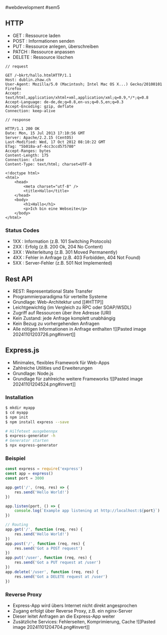 #webdevelopment #sem5 
## HTTP
- GET : Ressource laden
- POST : Informationen senden
- PUT : Ressource anlegen, überschreiben
- PATCH : Ressource anpassen
- DELETE : Ressource löschen

```http
// request

GET /~bkrt/hallo.htmlHTTP/1.1
Host: dublin.zhaw.ch
User-Agent: Mozilla/5.0 (Macintosh; Intel Mac OS X...) Gecko/20100101 Firefox
Accept: text/html,application/xhtml+xml,application/xml;q=0.9,*/*;q=0.8
Accept-Language: de-de,de;q=0.8,en-us;q=0.5,en;q=0.3
Accept-Encoding: gzip, deflate
Connection: keep-alive

// response

HTTP/1.1 200 OK
Date: Mon, 15 Jul 2013 17:10:56 GMT
Server: Apache/2.2.15 (CentOS)
Last-Modified: Wed, 17 Oct 2012 08:10:22 GMT
ETag: "5b018a-af-4cc3ccd575780"
Accept-Ranges: bytes
Content-Length: 175
Connection: close
Content-Type: text/html; charset=UTF-8

<!doctype html>
<html>
	<head>
		<meta charset="utf-8" />
		<title>Hallo</title>
	</head>
	<body>
		<h1>Hallo</h1>
		<p>Ich bin eine Webseite</p>
	</body> 
</html>
```
### Status Codes
- 1XX : Information (z.B. 101 Switching Protocols)
- 2XX : Erfolg (z.B. 200 Ok, 204 No Content)
- 3XX : Weiterleitung (z.B. 301 Moved Permanently)
- 4XX : Fehler in Anfrage (z.B. 403 Forbidden, 404 Not Found)
- 5XX : Server-Fehler (z.B. 501 Not Implemented)
## Rest API
- REST: Representational State Transfer
- Programmierparadigma für verteilte Systeme
- Grundlage: Web-Architektur und [[#HTTP]]
- Leichtgewichtig (im Vergleich zu RPC oder SOAP/WSDL)
- Zugriff auf Ressourcen über ihre Adresse (URI)
- Kein Zustand: jede Anfrage komplett unabhängig
- Kein Bezug zu vorhergehenden Anfragen
- Alle nötigen Informationen in Anfrage enthalten
![[Pasted image 20241101203726.png#invert]]
## Express.js
- Minimales, flexibles Framework für Web-Apps
- Zahlreiche Utilities und Erweiterungen
- Grundlage: Node.js
- Grundlage für zahlreiche weitere Frameworks
![[Pasted image 20241101204524.png#invert]]
### Installation
```sh
$ mkdir myapp
$ cd myapp
$ npm init
$ npm install express --save

# Hilfetext ausgebennpx
$ express-generator -h
# Generator starten
$ npx express-generator
```
### Beispiel
```js 
const express = require('express')  
const app = express()  
const port = 3000

app.get('/', (req, res) => {
	res.send('Hello World!')
})

app.listen(port, () => {
	console.log(`Example app listening at http://localhost:${port}`)
})

// Routing
app.get('/', function (req, res) {
	res.send('Hello World!')
})
app.post('/', function (req, res) {
	res.send('Got a POST request')
})
app.put('/user', function (req, res) {
	res.send('Got a PUT request at /user')
})
app.delete('/user', function (req, res) {
	res.send('Got a DELETE request at /user')
})
```
### Reverse Proxy
- Express-App wird übers Internet nicht direkt angesprochen
- Zugang erfolgt über Reverse Proxy, z.B. ein nginx-Server
- Dieser leitet Anfragen an die Express-App weiter
- Zusätzliche Services: Fehlerseiten, Komprimierung, Cache
![[Pasted image 20241101204704.png#invert]]